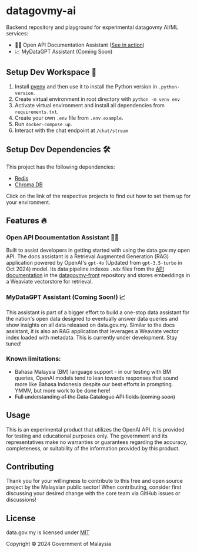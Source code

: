 # datagovmy-ai

Backend repository and playground for experimental datagovmy AI/ML services:
- 👨‍💻 Open API Documentation Assistant ([See in action](https://developer.data.gov.my/))
- 📈 MyDataGPT Assistant (Coming Soon)

## Setup Dev Workspace 🚀

1. Install [pyenv](https://github.com/pyenv/pyenv#automatic-installer) and then use it to install the Python version in `.python-version`.
2. Create virtual environment in root directory with `python -m venv env`
3. Activate virtual environment and install all dependencies from `requirements.txt`.
4. Create your own `.env` file from `.env.example`.
5. Run `docker-compose up`.
6. Interact with the chat endpoint at `/chat/stream`

## Setup Dev Dependencies 🛠️

This project has the following dependencies:
- [Redis](https://redis.io/docs/getting-started/installation/)
- [Chroma DB](https://docs.trychroma.com/getting-started)

Click on the link of the respective projects to find out how to set them up for your environment.

## Features 🔥

### Open API Documentation Assistant 👨‍💻

Built to assist developers in getting started with using the data.gov.my open API. The docs assistant is a Retrieval Augmented Generation (RAG) application powered by OpenAI's `gpt-4o` (Updated from `gpt-3.5-turbo` in Oct 2024) model. Its data pipeline indexes `.mdx` files from the [API documentation](https://developer.data.gov.my/) in the [datagovmy-front](https://github.com/data-gov-my/datagovmy-front) repository and stores embeddings in a Weaviate vectorstore for retrieval.

### MyDataGPT Assistant (Coming Soon!) 📈

This assistant is part of a bigger effort to build a one-stop data assistant for the nation's open data designed to eventually answer data queries and show insights on all data released on data.gov.my. Similar to the docs assistant, it is also an RAG application that leverages a Weaviate vector index loaded with metadata. This is currently under development. Stay tuned!

### Known limitations:
- Bahasa Malaysia (BM) language support - in our testing with BM queries, OpenAI models tend to lean towards responses that sound more like Bahasa Indonesia despite our best efforts in prompting. YMMV, but more work to be done here!
- ~~Full understanding of the Data Catalogue API fields (coming soon)~~

## Usage

This is an experimental product that utilizes the OpenAI API. It is provided for testing and educational purposes only. The government and its representatives make no warranties or guarantees regarding the accuracy, completeness, or suitability of the information provided by this product.

## Contributing

Thank you for your willingness to contribute to this free and open source project by the Malaysian public sector! When contributing, consider first discussing your desired change with the core team via GitHub issues or discussions!

## License

data.gov.my is licensed under [MIT](./LICENSE.md)

Copyright © 2024 Government of Malaysia
